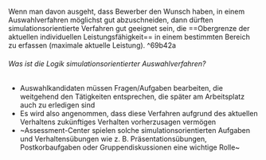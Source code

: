 Wenn man davon ausgeht, dass Bewerber den Wunsch haben, in einem Auswahlverfahren möglichst gut abzuschneiden, dann dürften simulationsorientierte Verfahren gut geeignet sein, die ==Obergrenze der aktuellen individuellen Leistungsfähigkeit== in einem bestimmten Bereich zu erfassen (maximale aktuelle Leistung).  ^69b42a

###### Was ist die Logik simulationsorientierter Auswahlverfahren?

- Auswahlkandidaten müssen Fragen/Aufgaben bearbeiten, die weitgehend den Tätigkeiten entsprechen, die später am Arbeitsplatz auch zu erledigen sind
- Es wird also angenommen, dass diese Verfahren aufgrund des aktuellen Verhaltens zukünftiges Verhalten vorherzusagen vermögen
- ~Assessment-Center spielen solche simulationsorientierten Aufgaben und Verhaltensübungen wie z. B. Präsentationsübungen, Postkorbaufgaben oder Gruppendiskussionen eine wichtige Rolle~